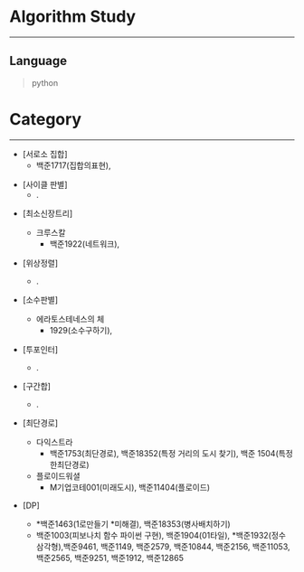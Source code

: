 # Algorithm Study
------------
## Language
> python
# Category 
------------
+ [서로소 집합]
  + 백준1717(집합의표현),

* [사이클 판별]
  * .

+ [최소신장트리]
  + 크루스칼
    + 백준1922(네트워크),

+ [위상정렬]
  + .

+ [소수판별]
  + 에라토스테네스의 체
    + 1929(소수구하기),

+ [투포인터]
  + .

+ [구간합]
  + .

+ [최단경로]
  + 다익스트라
    + 백준1753(최단경로), 백준18352(특정 거리의 도시 찾기), 백준 1504(특정한최단경로)
  + 플로이드워셜
    + M기업코테001(미래도시), 백준11404(플로이드) 

+ [DP]
  + *백준1463(1로만들기 *미해결), 백준18353(병사배치하기)
  + 백준1003(피보나치 함수 파이썬 구현), 백준1904(01타일), *백준1932(정수 삼각형),백준9461, 백준1149, 백준2579, 백준10844, 백준2156, 백준11053, 백준2565, 백준9251, 백준1912, 백준12865

